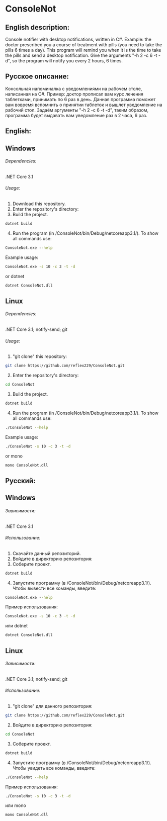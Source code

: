 # ConsoleNot
## English description:
Console notifier with desktop notifications, written in C#.
Example: the doctor prescribed you a course of treatment with pills (you need to take
the pills 6 times a day).
This program will remind you when it is the time to take the pills and send a
desktop notification. Give the arguments "-h 2 -c 6 -t -d", so the program will notify you every 2 hours,
6 times.
## Русское описание:
Консольная напоминалка с уведомлениями на рабочем столе, написанная на C#.
Пример: доктор прописал вам курс лечения таблетками, принимать по 6 раз в день.
Данная программа поможет вам вовремя вспомнить о принятии таблеток и вышлет
уведомление на рабочий стол. Задаём аргументы "-h 2 -c 6 -t -d",
таким образом, программа будет выдавать вам уведомление раз в 2 часа,
6 раз.

## English:
## Windows
###### Dependencies:
.NET Core 3.1
###### Usage:
1. Download this repository.
2. Enter the repository's directory:
3. Build the project.
```cmd
dotnet build
```
4. Run the program (in /ConsoleNot/bin/Debug/netcoreapp3.1/). To show all commands use:
```cmd
ConsoleNot.exe --help
```
Example usage:
```cmd
ConsoleNot.exe -s 10 -c 3 -t -d
```
or dotnet
```cmd
dotnet ConsoleNot.dll
```
## Linux
###### Dependencies:
.NET Core 3.1; notify-send; git
###### Usage:
1. "git clone" this repository:
```bash
git clone https://github.com/reflex229/ConsoleNot.git
```
2. Enter the repository's directory:
```bash
cd ConsoleNot
```
3. Build the project.
```bash
dotnet build
```
4. Run the program (in /ConsoleNot/bin/Debug/netcoreapp3.1/). To show all commands use:
```bash
./ConsoleNot --help
```
Example usage:
```bash
./ConsoleNot -s 10 -c 3 -t -d
```
or mono
```bash
mono ConsoleNot.dll
```
## Русский:
## Windows
###### Зависимости:
.NET Core 3.1
###### Использование:
1. Скачайте данный репозиторий.
2. Войдите в директорию репозитория:
3. Соберите проект.
```cmd
dotnet build
```
4. Запустите программу (в /ConsoleNot/bin/Debug/netcoreapp3.1/). Чтобы вывести все команды, введите:
```cmd
ConsoleNot.exe --help
```
Пример использования:
```cmd
ConsoleNot.exe -s 10 -c 3 -t -d
```
или dotnet
```cmd
dotnet ConsoleNot.dll
```
## Linux
###### Зависимости:
.NET Core 3.1; notify-send; git
###### Использование:
1. "git clone" для данного репозитория:
```bash
git clone https://github.com/reflex229/ConsoleNot.git
```
2. Войдите в директорию репозитория:
```bash
cd ConsoleNot
```
3. Соберите проект.
```bash
dotnet build
```
4. Запустите программу (в /ConsoleNot/bin/Debug/netcoreapp3.1/). Чтобы увидеть все команды, введите:
```bash
./ConsoleNot --help
```
Пример использования:
```bash
./ConsoleNot -s 10 -c 3 -t -d
```
или mono
```bash
mono ConsoleNot.dll
```
